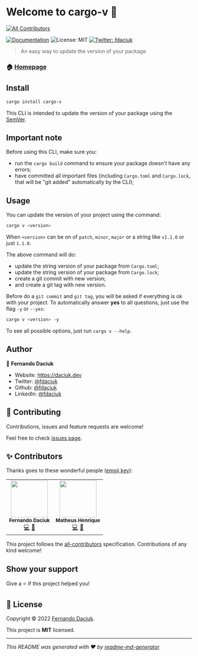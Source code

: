 # Welcome to cargo-v 👋
<!-- ALL-CONTRIBUTORS-BADGE:START - Do not remove or modify this section -->
[![All Contributors](https://img.shields.io/badge/all_contributors-2-orange.svg?style=flat-square)](#-contributors)
<!-- ALL-CONTRIBUTORS-BADGE:END -->
[![Documentation](https://img.shields.io/badge/documentation-yes-brightgreen.svg)](https://github.com/fdaciuk/cargo-v#readme)
![License: MIT](https://img.shields.io/badge/License-MIT-yellow.svg)
[![Twitter: fdaciuk](https://img.shields.io/twitter/follow/fdaciuk.svg?style=social)](https://twitter.com/fdaciuk)

> An easy way to update the version of your package

### 🏠 [Homepage](https://github.com/fdaciuk/cargo-v)

## Install

```sh
cargo install cargo-v
```

This CLI is intended to update the version of your package using the [SemVer](https://semver.org).

## Important note

Before using this CLI, make sure you:
  - run the `cargo build` command to ensure your package doesn't have any errors;
  - have committed all important files (including `Cargo.toml` and `Cargo.lock`, that will be "git added" automatically by the CLI);

## Usage

You can update the version of your project using the command:

```sh
cargo v <version>
```

When `<version>` can be on of `patch`, `minor`, `major` or a string like `v1.1.0` or just `1.1.0`.

The above command will do:
  - update the string version of your package from `Cargo.toml`;
  - update the string version of your package from `Cargo.lock`;
  - create a git commit with new version;
  - and create a git tag with new version.

Before do a `git commit` and `git tag`, you will be asked if everything is ok with your project.
To automatically answer **yes** to all questions, just use the flag `-y` or `--yes`:

```sh
cargo v <version> -y
```

To see all possible options, just run `cargo v --help`.

## Author

👤 **Fernando Daciuk**

* Website: https://daciuk.dev
* Twitter: [@fdaciuk](https://twitter.com/fdaciuk)
* Github: [@fdaciuk](https://github.com/fdaciuk)
* LinkedIn: [@fdaciuk](https://linkedin.com/in/fdaciuk)

## 🤝 Contributing

Contributions, issues and feature requests are welcome!

Feel free to check [issues page](https://github.com/fdaciuk/cargo-v/issues). 

## ✨ Contributors 

Thanks goes to these wonderful people ([emoji key](https://allcontributors.org/docs/en/emoji-key)):

<!-- ALL-CONTRIBUTORS-LIST:START - Do not remove or modify this section -->
<!-- prettier-ignore-start -->
<!-- markdownlint-disable -->
<table>
  <tr>
    <td align="center"><a href="https://github.com/fdaciuk"><img src="https://avatars.githubusercontent.com/u/487669?v=4?s=100" width="100px;" alt=""/><br /><sub><b>Fernando Daciuk</b></sub></a><br /><a href="https://github.com/fdaciuk/boilerplate-vite-react/commits?author=fdaciuk" title="Code">💻</a> <a href="https://github.com/fdaciuk/boilerplate-vite-react/commits?author=fdaciuk" title="Documentation">📖</a></td>
    <td align="center"><a href="https://github.com/mxthevs"><img src="https://avatars.githubusercontent.com/u/46231311?v=4?s=100" width="100px;" alt=""/><br /><sub><b>Matheus Henrique</b></sub></a><br /><a href="https://github.com/fdaciuk/cargo-v/commits?author=mxthevs" title="Code">💻</a> <a href="https://github.com/fdaciuk/cargo-v/commits?author=mxthevs" title="Documentation">📖</a></td>
  </tr>
</table>

<!-- markdownlint-restore -->
<!-- prettier-ignore-end -->

<!-- ALL-CONTRIBUTORS-LIST:END -->

This project follows the [all-contributors](https://github.com/all-contributors/all-contributors) specification. Contributions of any kind welcome!

## Show your support

Give a ⭐️ if this project helped you!


## 📝 License

Copyright © 2022 [Fernando Daciuk](https://github.com/fdaciuk).

This project is **MIT** licensed.

***

_This README was generated with ❤️ by [readme-md-generator](https://github.com/kefranabg/readme-md-generator)_
